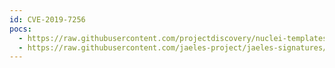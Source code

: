 ```yaml
---
id: CVE-2019-7256
pocs:
  - https://raw.githubusercontent.com/projectdiscovery/nuclei-templates/master/cves/2019/CVE-2019-7256.yaml
  - https://raw.githubusercontent.com/jaeles-project/jaeles-signatures/master/cves/emerge-rce-cve-2019-7256.yaml
---
```

